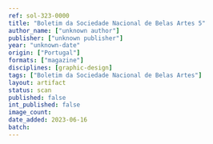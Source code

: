 ```yaml
---
ref: sol-323-0000
title: "Boletim da Sociedade Nacional de Belas Artes 5"
author_name: ["unknown author"]
publisher: ["unknown publisher"]
year: "unknown-date"
origin: ["Portugal"]
formats: ["magazine"]
disciplines: [graphic-design]
tags: ["Boletim da Sociedade Nacional de Belas Artes"]
layout: artifact
status: scan
published: false
int_published: false
image_count:
date_added: 2023-06-16
batch:
---
```


